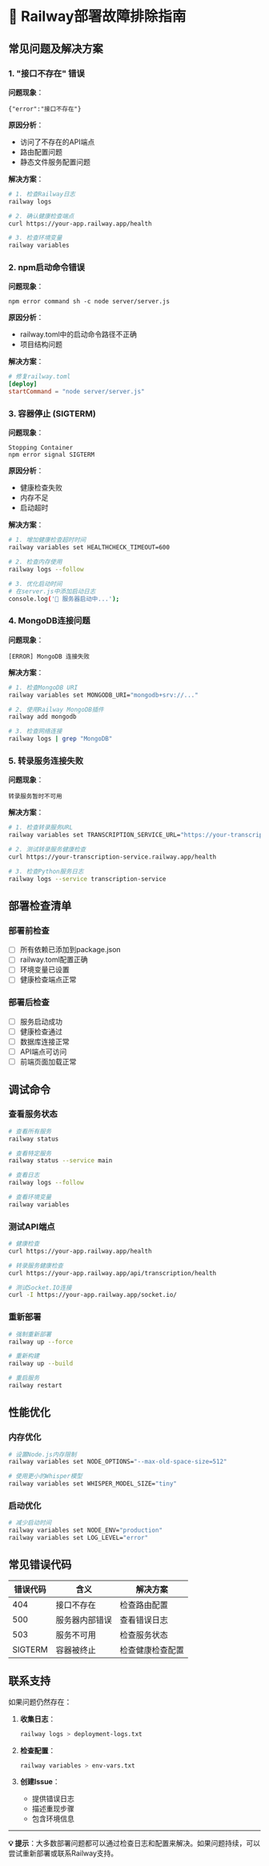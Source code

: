 # 🚨 Railway部署故障排除指南

## 常见问题及解决方案

### 1. "接口不存在" 错误

**问题现象**：
```
{"error":"接口不存在"}
```

**原因分析**：
- 访问了不存在的API端点
- 路由配置问题
- 静态文件服务配置问题

**解决方案**：
```bash
# 1. 检查Railway日志
railway logs

# 2. 确认健康检查端点
curl https://your-app.railway.app/health

# 3. 检查环境变量
railway variables
```

### 2. npm启动命令错误

**问题现象**：
```
npm error command sh -c node server/server.js
```

**原因分析**：
- railway.toml中的启动命令路径不正确
- 项目结构问题

**解决方案**：
```toml
# 修复railway.toml
[deploy]
startCommand = "node server/server.js"
```

### 3. 容器停止 (SIGTERM)

**问题现象**：
```
Stopping Container
npm error signal SIGTERM
```

**原因分析**：
- 健康检查失败
- 内存不足
- 启动超时

**解决方案**：
```bash
# 1. 增加健康检查超时时间
railway variables set HEALTHCHECK_TIMEOUT=600

# 2. 检查内存使用
railway logs --follow

# 3. 优化启动时间
# 在server.js中添加启动日志
console.log('🚀 服务器启动中...');
```

### 4. MongoDB连接问题

**问题现象**：
```
[ERROR] MongoDB 连接失败
```

**解决方案**：
```bash
# 1. 检查MongoDB URI
railway variables set MONGODB_URI="mongodb+srv://..."

# 2. 使用Railway MongoDB插件
railway add mongodb

# 3. 检查网络连接
railway logs | grep "MongoDB"
```

### 5. 转录服务连接失败

**问题现象**：
```
转录服务暂时不可用
```

**解决方案**：
```bash
# 1. 检查转录服务URL
railway variables set TRANSCRIPTION_SERVICE_URL="https://your-transcription-service.railway.app"

# 2. 测试转录服务健康检查
curl https://your-transcription-service.railway.app/health

# 3. 检查Python服务日志
railway logs --service transcription-service
```

## 部署检查清单

### 部署前检查
- [ ] 所有依赖已添加到package.json
- [ ] railway.toml配置正确
- [ ] 环境变量已设置
- [ ] 健康检查端点正常

### 部署后检查
- [ ] 服务启动成功
- [ ] 健康检查通过
- [ ] 数据库连接正常
- [ ] API端点可访问
- [ ] 前端页面加载正常

## 调试命令

### 查看服务状态
```bash
# 查看所有服务
railway status

# 查看特定服务
railway status --service main

# 查看日志
railway logs --follow

# 查看环境变量
railway variables
```

### 测试API端点
```bash
# 健康检查
curl https://your-app.railway.app/health

# 转录服务健康检查
curl https://your-app.railway.app/api/transcription/health

# 测试Socket.IO连接
curl -I https://your-app.railway.app/socket.io/
```

### 重新部署
```bash
# 强制重新部署
railway up --force

# 重新构建
railway up --build

# 重启服务
railway restart
```

## 性能优化

### 内存优化
```bash
# 设置Node.js内存限制
railway variables set NODE_OPTIONS="--max-old-space-size=512"

# 使用更小的Whisper模型
railway variables set WHISPER_MODEL_SIZE="tiny"
```

### 启动优化
```bash
# 减少启动时间
railway variables set NODE_ENV="production"
railway variables set LOG_LEVEL="error"
```

## 常见错误代码

| 错误代码 | 含义 | 解决方案 |
|---------|------|----------|
| 404 | 接口不存在 | 检查路由配置 |
| 500 | 服务器内部错误 | 查看错误日志 |
| 503 | 服务不可用 | 检查服务状态 |
| SIGTERM | 容器被终止 | 检查健康检查配置 |

## 联系支持

如果问题仍然存在：

1. **收集日志**：
   ```bash
   railway logs > deployment-logs.txt
   ```

2. **检查配置**：
   ```bash
   railway variables > env-vars.txt
   ```

3. **创建Issue**：
   - 提供错误日志
   - 描述重现步骤
   - 包含环境信息

---

**💡 提示**：大多数部署问题都可以通过检查日志和配置来解决。如果问题持续，可以尝试重新部署或联系Railway支持。 